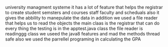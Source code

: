 university managment systeme 
it has a lot of feature that helps the registrar to create student semsters and courses staff faculty and scheduals also it gives the abbility to manepulate the data in addition we used a file reader that helps us to read the objects 
the main claas is the registrar that can do every thing 
the testing is in the apptest.java class
the file reader is readinggg class
we useed the java8 features and mad the methods thread safe also we used the parrellel programing in calculating the GPA 
